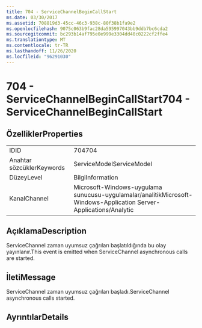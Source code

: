 ```yaml
---
title: 704 - ServiceChannelBeginCallStart
ms.date: 03/30/2017
ms.assetid: 708819d3-45cc-46c3-938c-80f38b1fa9e2
ms.openlocfilehash: 9075c063b9fac28da595997043bb9ddb7bc6cda2
ms.sourcegitcommit: bc293b14af795e0e999e3304dd40c0222cf2ffe4
ms.translationtype: MT
ms.contentlocale: tr-TR
ms.lasthandoff: 11/26/2020
ms.locfileid: "96291030"
---
```

# <a name="704---servicechannelbegincallstart"></a><span data-ttu-id="de02c-102">704 - ServiceChannelBeginCallStart</span><span class="sxs-lookup"><span data-stu-id="de02c-102">704 - ServiceChannelBeginCallStart</span></span>

## <a name="properties"></a><span data-ttu-id="de02c-103">Özellikler</span><span class="sxs-lookup"><span data-stu-id="de02c-103">Properties</span></span>  
  
|||  
|-|-|  
|<span data-ttu-id="de02c-104">ID</span><span class="sxs-lookup"><span data-stu-id="de02c-104">ID</span></span>|<span data-ttu-id="de02c-105">704</span><span class="sxs-lookup"><span data-stu-id="de02c-105">704</span></span>|  
|<span data-ttu-id="de02c-106">Anahtar sözcükler</span><span class="sxs-lookup"><span data-stu-id="de02c-106">Keywords</span></span>|<span data-ttu-id="de02c-107">ServiceModel</span><span class="sxs-lookup"><span data-stu-id="de02c-107">ServiceModel</span></span>|  
|<span data-ttu-id="de02c-108">Düzey</span><span class="sxs-lookup"><span data-stu-id="de02c-108">Level</span></span>|<span data-ttu-id="de02c-109">Bilgi</span><span class="sxs-lookup"><span data-stu-id="de02c-109">Information</span></span>|  
|<span data-ttu-id="de02c-110">Kanal</span><span class="sxs-lookup"><span data-stu-id="de02c-110">Channel</span></span>|<span data-ttu-id="de02c-111">Microsoft-Windows-uygulama sunucusu-uygulamalar/analitik</span><span class="sxs-lookup"><span data-stu-id="de02c-111">Microsoft-Windows-Application Server-Applications/Analytic</span></span>|  
  
## <a name="description"></a><span data-ttu-id="de02c-112">Açıklama</span><span class="sxs-lookup"><span data-stu-id="de02c-112">Description</span></span>  

 <span data-ttu-id="de02c-113">ServiceChannel zaman uyumsuz çağrıları başlatıldığında bu olay yayınlanır.</span><span class="sxs-lookup"><span data-stu-id="de02c-113">This event is emitted when ServiceChannel asynchronous calls are started.</span></span>  
  
## <a name="message"></a><span data-ttu-id="de02c-114">İleti</span><span class="sxs-lookup"><span data-stu-id="de02c-114">Message</span></span>  

 <span data-ttu-id="de02c-115">ServiceChannel zaman uyumsuz çağrıları başladı.</span><span class="sxs-lookup"><span data-stu-id="de02c-115">ServiceChannel asynchronous calls started.</span></span>  
  
## <a name="details"></a><span data-ttu-id="de02c-116">Ayrıntılar</span><span class="sxs-lookup"><span data-stu-id="de02c-116">Details</span></span>
